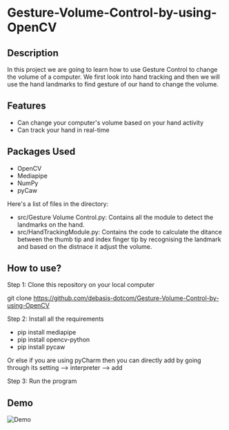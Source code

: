 # Gesture-Volume-Control-by-using-OpenCV

## Description
In this project we are going to learn how to use Gesture Control to change the volume of a computer. We first look into hand tracking and then we will use the hand landmarks to find gesture of our hand to change the volume.

## Features
- Can change your computer's volume based on your hand activity
- Can track your hand in real-time

## Packages Used
- OpenCV
- Mediapipe
- NumPy
- pyCaw

Here's a list of files in the directory:

- src/Gesture Volume Control.py: Contains all the module to detect the landmarks on the hand.
- src/HandTrackingModule.py: Contains the code to calculate the ditance between the thumb tip and index finger tip by recognising the landmark and based on the distnace it adjust the volume.

## How to use?
Step 1: Clone this repository on your local computer

git clone https://github.com/debasis-dotcom/Gesture-Volume-Control-by-using-OpenCV

Step 2: Install all the requirements
- pip install mediapipe
- pip install opencv-python
- pip install pycaw

Or else if you are using pyCharm then you can directly add by going through its setting --> interpreter --> add

Step 3: Run the program

## Demo
![Demo](https://github.com/debasis-dotcom/Gesture-Volume-Control-by-using-OpenCV/blob/main/Gesture%20Volume%20Control.gif)
